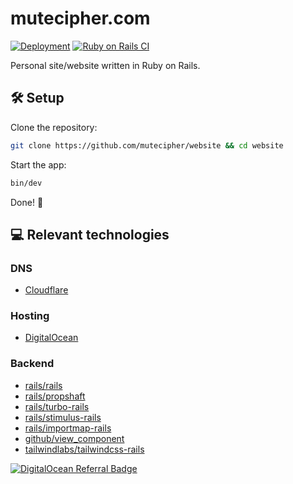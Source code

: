 # mutecipher.com

[![Deployment](https://github.com/mutecipher/website/actions/workflows/deploy.yml/badge.svg)](https://github.com/mutecipher/website/actions/workflows/deploy.yml)
[![Ruby on Rails CI](https://github.com/mutecipher/website/actions/workflows/rubyonrails.yml/badge.svg?branch=main)](https://github.com/mutecipher/website/actions/workflows/rubyonrails.yml)

Personal site/website written in Ruby on Rails.

## 🛠️ Setup

Clone the repository:

```bash
git clone https://github.com/mutecipher/website && cd website
```

Start the app:

```bash
bin/dev
```

Done! 🎉

## 💻 Relevant technologies

### DNS

- [Cloudflare](https://dash.cloudflare.com)

### Hosting

- [DigitalOcean](https://digitalocean.com)

### Backend

- [rails/rails](https://github.com/rails/rails)
- [rails/propshaft](https://github.com/rails/propshaft)
- [rails/turbo-rails](https://github.com/rails/turbo-rails)
- [rails/stimulus-rails](https://github.com/rails/stimulus-rails)
- [rails/importmap-rails](https://github.com/rails/importmap-rails)
- [github/view_component](https://github.com/github/view_component)
- [tailwindlabs/tailwindcss-rails](https://github.com/tailwindlabs/tailwindcss-rails)

[![DigitalOcean Referral Badge](https://web-platforms.sfo2.cdn.digitaloceanspaces.com/WWW/Badge%201.svg)](https://www.digitalocean.com/?refcode=25a05b7e3aee&utm_campaign=Referral_Invite&utm_medium=Referral_Program&utm_source=badge)
